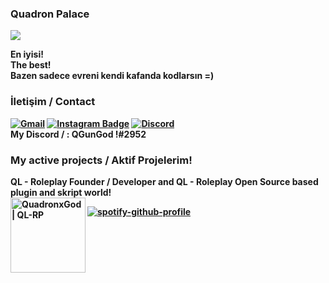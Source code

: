 ### Quadron Palace
![](https://media.tenor.com/images/1c5c0af7ea171da6c37568d79b5f3da5/tenor.gif)

<strong> En iyisi! <br>
<strong> The best! <br>
Bazen sadece evreni kendi kafanda kodlarsın =)


### İletişim / Contact 
[![Gmail](https://img.shields.io/badge/-quadronxgod@gmail.com-c14438?style=flat-square&logo=Gmail&logoColor=white&link=mailto:quadronxgod@gmail.com)](mailto:quadronxgod@gmail.com)
[![Instagram Badge](https://img.shields.io/badge/-@quadronxgod-F44747?style=flat-square&labelColor=F44747&logo=instagram&logoColor=white&link=https://instagram.com/quadronxgod)](https://instagram.com/quadronxgod)
[![Discord](https://img.shields.io/discord/850026293537669150?label=QL-RP&logo=discord&style=social)](https://discord.gg/K3fQPXAcSu)
<br>
<strong> My Discord / : QGunGod !#2952

### My active projects / Aktif Projelerim!
  QL - Roleplay Founder / Developer and QL - Roleplay Open Source based plugin and skript world!
  <br>
 [<img align="left" alt="QuadronxGod | QL-RP" width="120px" src="https://cdn.discordapp.com/attachments/850026294015557673/851609423218475048/LOGO_1.png" />][ql-rp]

  
[ql-rp]: https://discord.gg/K3fQPXAcSu
  

[![spotify-github-profile](https://spotify-github-profile.vercel.app/api/view?uid=68792s27uxas4tbcpjnqjzsht&cover_image=true&theme=compact)](https://spotify-github-profile.vercel.app/api/view?uid=68792s27uxas4tbcpjnqjzsht&redirect=true)
